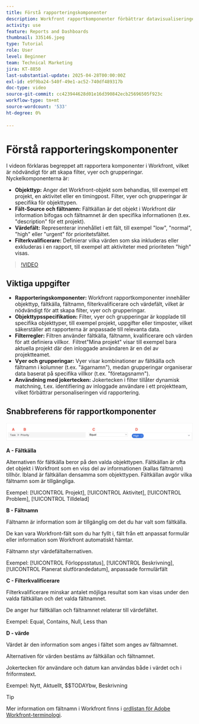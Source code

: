 ```yaml
---
title: Förstå rapporteringskomponenter
description: Workfront rapportkomponenter förbättrar datavisualiseringen med objektbaserade filter, dynamiska vyer, strukturerade grupperingar och jokerfunktioner för skräddarsydda insikter.
activity: use
feature: Reports and Dashboards
thumbnail: 335146.jpeg
type: Tutorial
role: User
level: Beginner
team: Technical Marketing
jira: KT-8850
last-substantial-update: 2025-04-28T00:00:00Z
exl-id: e9f9ba24-540f-49e1-ac52-740df489317b
doc-type: video
source-git-commit: cc423944628d01e16d390842ecb25696505f923c
workflow-type: tm+mt
source-wordcount: '533'
ht-degree: 0%

---
```


# Förstå rapporteringskomponenter

I videon förklaras begreppet att rapportera komponenter i Workfront, vilket är nödvändigt för att skapa filter, vyer och grupperingar. Nyckelkomponenterna är:

* **Objekttyp:** Anger det Workfront-objekt som behandlas, till exempel ett projekt, en aktivitet eller en timingpost. &#x200B; Filter, vyer och grupperingar är specifika för objekttypen. &#x200B;
* **Fält-Source och fältnamn:** Fältkällan är det objekt i Workfront där information bifogas och fältnamnet är den specifika informationen (t.ex. &quot;description&quot; för ett projekt). &#x200B;
* **Värdefält:** Representerar innehållet i ett fält, till exempel &quot;low&quot;, &quot;normal&quot;, &quot;high&quot; eller &quot;urgent&quot; för prioritetsfältet. &#x200B;
* **Filterkvalificerare:** Definierar vilka värden som ska inkluderas eller exkluderas i en rapport, till exempel att aktiviteter med prioriteten &quot;high&quot; &#x200B; visas.


>[!VIDEO](https://video.tv.adobe.com/v/3447025/?captions=swe&quality=12&learn=on&enablevpops=0)

## Viktiga uppgifter

* **Rapporteringskomponenter:** Workfront rapportkomponenter innehåller objekttyp, fältkälla, fältnamn, filterkvalificerare och värdefält, vilket är nödvändigt för att skapa filter, vyer och grupperingar. &#x200B;
* **Objekttypsspecifikation:** Filter, vyer och grupperingar är kopplade till specifika objekttyper, till exempel projekt, uppgifter eller timposter, vilket säkerställer att rapporterna är anpassade till relevanta data. &#x200B;
* **Filterregler:** Filtren använder fältkälla, fältnamn, kvalificerare och värden för att definiera villkor. &#x200B; Filtret&quot;Mina projekt&quot; visar till exempel bara aktuella projekt där den inloggade användaren är en del av projektteamet. &#x200B;
* **Vyer och grupperingar:** Vyer visar kombinationer av fältkälla och fältnamn i kolumner (t.ex. &quot;ägarnamn&quot;), medan grupperingar organiserar data baserat på specifika villkor (t.ex. &quot;företagsnamn&quot;). &#x200B;
* **Användning med jokertecken:** Jokertecken i filter tillåter dynamisk matchning, t.ex. identifiering av inloggade användare i ett projektteam, vilket förbättrar personaliseringen vid rapportering. &#x200B;

## Snabbreferens för rapportkomponenter

![En bild av skärmen för att skapa ett filter](assets/reporting-components-1.png)

**A - Fältkälla**

Alternativen för fältkälla beror på den valda objekttypen. Fältkällan är ofta det objekt i Workfront som en viss del av informationen (kallas fältnamn) tillhör. Ibland är fältkällan densamma som objekttypen.
Fältkällan avgör vilka fältnamn som är tillgängliga.

Exempel: [!UICONTROL Projekt], [!UICONTROL Aktivitet], [!UICONTROL Problem], [!UICONTROL Tilldelad]

**B - Fältnamn**

Fältnamn är information som är tillgänglig om det du har valt som fältkälla.

De kan vara Workfront-fält som du har fyllt i, fält från ett anpassat formulär eller information som Workfront automatiskt hämtar.

Fältnamn styr värdefältalternativen.

Exempel: [!UICONTROL Förloppsstatus], [!UICONTROL Beskrivning], [!UICONTROL Planerat slutförandedatum], anpassade formulärfält

**C - Filterkvalificerare**

Filterkvalificerare minskar antalet möjliga resultat som kan visas under den valda fältkällan och det valda fältnamnet.

De anger hur fältkällan och fältnamnet relaterar till värdefältet.

Exempel: Equal, Contains, Null, Less than

**D - värde**

Värdet är den information som anges i fältet som anges av fältnamnet.

Alternativen för värden bestäms av fältkällan och fältnamnet.

Jokertecken för användare och datum kan användas både i värdet och i friformstext.

Exempel: Nytt, Aktuellt, $$TODAYbw, Beskrivning

>[!TIP]
>
>Mer information om fältnamn i Workfront finns i [ordlistan för Adobe Workfront-terminologi](https://experienceleague.adobe.com/docs/workfront/using/basics/workfront-terminology-glossary.html?lang=sv-SE).

